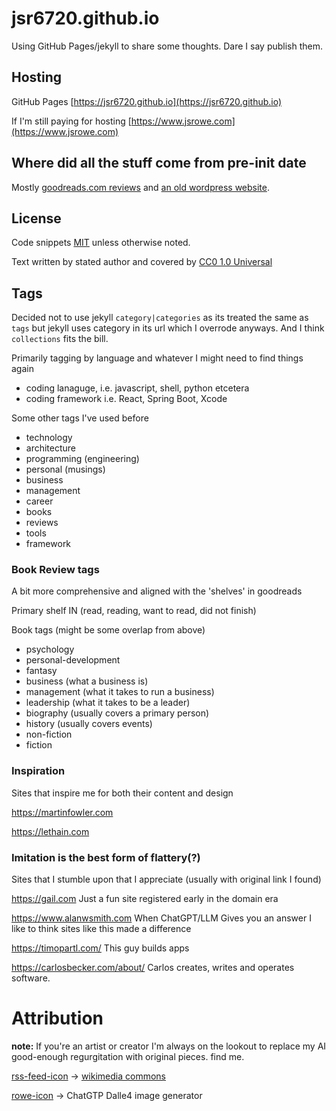 # jsr6720.github.io

Using GitHub Pages/jekyll to share some thoughts. Dare I say publish them.

## Hosting

GitHub Pages [https://jsr6720.github.io](https://jsr6720.github.io)

If I'm still paying for hosting [https://www.jsrowe.com](https://www.jsrowe.com)

## Where did all the stuff come from pre-init date

Mostly [goodreads.com reviews](https://github.com/jsr6720/goodreads-csv-to-md) and [an old wordpress website](https://github.com/jsr6720/wordpress-html-scraper-to-md).

## License

Code snippets [MIT](/CODE-LICENSE) unless otherwise noted.

Text written by stated author and covered by [CC0 1.0 Universal](/LICENSE)

## Tags

Decided not to use jekyll `category|categories` as its treated the same as `tags` but jekyll uses category in its url which I overrode anyways. And I think `collections` fits the bill.

Primarily tagging by language and whatever I might need to find things again

- coding lanaguge, i.e. javascript, shell, python etcetera
- coding framework i.e. React, Spring Boot, Xcode

Some other tags I've used before

- technology
- architecture
- programming (engineering)
- personal (musings)
- business
- management
- career
- books
- reviews
- tools
- framework

### Book Review tags

A bit more comprehensive and aligned with the 'shelves' in goodreads

Primary shelf IN (read, reading, want to read, did not finish)

Book tags (might be some overlap from above)

- psychology
- personal-development
- fantasy
- business (what a business is)
- management (what it takes to run a business)
- leadership (what it takes to be a leader)
- biography (usually covers a primary person)
- history (usually covers events)
- non-fiction
- fiction

### Inspiration

Sites that inspire me for both their content and design

https://martinfowler.com

https://lethain.com


### Imitation is the best form of flattery(?)

Sites that I stumble upon that I appreciate (usually with original link I found)

https://gail.com
Just a fun site registered early in the domain era

https://www.alanwsmith.com
When ChatGPT/LLM Gives you an answer I like to think sites like this made a difference

https://timopartl.com/
This guy builds apps

https://carlosbecker.com/about/
Carlos creates, writes and operates software.

# Attribution

**note:** If you're an artist or creator I'm always on the lookout to replace my AI good-enough regurgitation with original pieces. find me.

[rss-feed-icon](/assets/rss-feed-icon.png) -> [wikimedia commons](https://commons.wikimedia.org/wiki/File:Generic_Feed-icon.svg)

[rowe-icon](/assets/rowe-icon.png) -> ChatGTP Dalle4 image generator